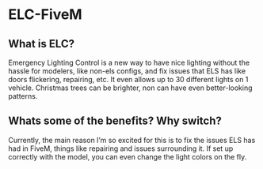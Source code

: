 # ELC-FiveM

## What is ELC?

Emergency Lighting Control is a new way to have nice lighting without the hassle for modelers, like non-els configs, and fix issues that ELS has like doors flickering, repairing, etc. It even allows up to 30 different lights on 1 vehicle. Christmas trees can be brighter, non can have even better-looking patterns.

## Whats some of the benefits? Why switch?

Currently, the main reason I’m so excited for this is to fix the issues ELS has had in FiveM, things like repairing and issues surrounding it. If set up correctly with the model, you can even change the light colors on the fly.